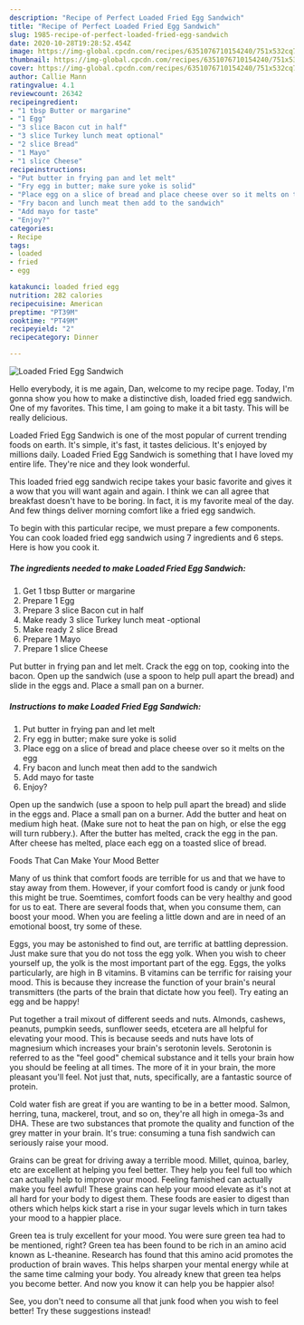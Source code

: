 ```yaml
---
description: "Recipe of Perfect Loaded Fried Egg Sandwich"
title: "Recipe of Perfect Loaded Fried Egg Sandwich"
slug: 1985-recipe-of-perfect-loaded-fried-egg-sandwich
date: 2020-10-28T19:28:52.454Z
image: https://img-global.cpcdn.com/recipes/6351076710154240/751x532cq70/loaded-fried-egg-sandwich-recipe-main-photo.jpg
thumbnail: https://img-global.cpcdn.com/recipes/6351076710154240/751x532cq70/loaded-fried-egg-sandwich-recipe-main-photo.jpg
cover: https://img-global.cpcdn.com/recipes/6351076710154240/751x532cq70/loaded-fried-egg-sandwich-recipe-main-photo.jpg
author: Callie Mann
ratingvalue: 4.1
reviewcount: 26342
recipeingredient:
- "1 tbsp Butter or margarine"
- "1 Egg"
- "3 slice Bacon cut in half"
- "3 slice Turkey lunch meat optional"
- "2 slice Bread"
- "1 Mayo"
- "1 slice Cheese"
recipeinstructions:
- "Put butter in frying pan and let melt"
- "Fry egg in butter; make sure yoke is solid"
- "Place egg on a slice of bread and place cheese over so it melts on the egg"
- "Fry bacon and lunch meat then add to the sandwich"
- "Add mayo for taste"
- "Enjoy?"
categories:
- Recipe
tags:
- loaded
- fried
- egg

katakunci: loaded fried egg 
nutrition: 282 calories
recipecuisine: American
preptime: "PT39M"
cooktime: "PT49M"
recipeyield: "2"
recipecategory: Dinner

---
```



![Loaded Fried Egg Sandwich](https://img-global.cpcdn.com/recipes/6351076710154240/751x532cq70/loaded-fried-egg-sandwich-recipe-main-photo.jpg)

Hello everybody, it is me again, Dan, welcome to my recipe page. Today, I'm gonna show you how to make a distinctive dish, loaded fried egg sandwich. One of my favorites. This time, I am going to make it a bit tasty. This will be really delicious.

Loaded Fried Egg Sandwich is one of the most popular of current trending foods on earth. It's simple, it's fast, it tastes delicious. It's enjoyed by millions daily. Loaded Fried Egg Sandwich is something that I have loved my entire life. They're nice and they look wonderful.

This loaded fried egg sandwich recipe takes your basic favorite and gives it a wow that you will want again and again. I think we can all agree that breakfast doesn&#39;t have to be boring. In fact, it is my favorite meal of the day. And few things deliver morning comfort like a fried egg sandwich.


To begin with this particular recipe, we must prepare a few components. You can cook loaded fried egg sandwich using 7 ingredients and 6 steps. Here is how you cook it.

<!--inarticleads1-->

##### The ingredients needed to make Loaded Fried Egg Sandwich:

1. Get 1 tbsp Butter or margarine
1. Prepare 1 Egg
1. Prepare 3 slice Bacon cut in half
1. Make ready 3 slice Turkey lunch meat -optional
1. Make ready 2 slice Bread
1. Prepare 1 Mayo
1. Prepare 1 slice Cheese


Put butter in frying pan and let melt. Crack the egg on top, cooking into the bacon. Open up the sandwich (use a spoon to help pull apart the bread) and slide in the eggs and. Place a small pan on a burner. 

<!--inarticleads2-->

##### Instructions to make Loaded Fried Egg Sandwich:

1. Put butter in frying pan and let melt
1. Fry egg in butter; make sure yoke is solid
1. Place egg on a slice of bread and place cheese over so it melts on the egg
1. Fry bacon and lunch meat then add to the sandwich
1. Add mayo for taste
1. Enjoy?


Open up the sandwich (use a spoon to help pull apart the bread) and slide in the eggs and. Place a small pan on a burner. Add the butter and heat on medium high heat. (Make sure not to heat the pan on high, or else the egg will turn rubbery.). After the butter has melted, crack the egg in the pan. After cheese has melted, place each egg on a toasted slice of bread. 

Foods That Can Make Your Mood Better


Many of us think that comfort foods are terrible for us and that we have to stay away from them. However, if your comfort food is candy or junk food this might be true. Soemtimes, comfort foods can be very healthy and good for us to eat. There are several foods that, when you consume them, can boost your mood. When you are feeling a little down and are in need of an emotional boost, try some of these.

Eggs, you may be astonished to find out, are terrific at battling depression. Just make sure that you do not toss the egg yolk. When you wish to cheer yourself up, the yolk is the most important part of the egg. Eggs, the yolks particularly, are high in B vitamins. B vitamins can be terrific for raising your mood. This is because they increase the function of your brain's neural transmitters (the parts of the brain that dictate how you feel). Try eating an egg and be happy!

Put together a trail mixout of different seeds and nuts. Almonds, cashews, peanuts, pumpkin seeds, sunflower seeds, etcetera are all helpful for elevating your mood. This is because seeds and nuts have lots of magnesium which increases your brain's serotonin levels. Serotonin is referred to as the "feel good" chemical substance and it tells your brain how you should be feeling at all times. The more of it in your brain, the more pleasant you'll feel. Not just that, nuts, specifically, are a fantastic source of protein.

Cold water fish are great if you are wanting to be in a better mood. Salmon, herring, tuna, mackerel, trout, and so on, they're all high in omega-3s and DHA. These are two substances that promote the quality and function of the grey matter in your brain. It's true: consuming a tuna fish sandwich can seriously raise your mood. 

Grains can be great for driving away a terrible mood. Millet, quinoa, barley, etc are excellent at helping you feel better. They help you feel full too which can actually help to improve your mood. Feeling famished can actually make you feel awful! These grains can help your mood elevate as it's not at all hard for your body to digest them. These foods are easier to digest than others which helps kick start a rise in your sugar levels which in turn takes your mood to a happier place.

Green tea is truly excellent for your mood. You were sure green tea had to be mentioned, right? Green tea has been found to be rich in an amino acid known as L-theanine. Research has found that this amino acid promotes the production of brain waves. This helps sharpen your mental energy while at the same time calming your body. You already knew that green tea helps you become better. And now you know it can help you be happier also!

See, you don't need to consume all that junk food when you wish to feel better! Try  these suggestions  instead!

